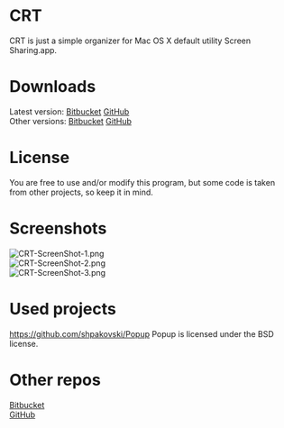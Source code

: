 # CRT

CRT is just a simple organizer for Mac OS X default utility Screen Sharing.app.

# Downloads

Latest version: [Bitbucket](https://bitbucket.org/SR3u/crt-vnc-client/downloads/CRT-0.28.zip) [GitHub](https://github.com/SR3u/CRT/releases/download/V.0.28/CRT-0.28.zip)  
Other versions: [Bitbucket](https://bitbucket.org/SR3u/crt-vnc-client/downloads) [GitHub](https://github.com/SR3u/CRT/releases)

# License

You are free to use and/or modify this program, but some code is taken from other projects, so keep it in mind.
# Screenshots

![CRT-ScreenShot-1.png](https://bitbucket.org/repo/Ke7MBn/images/856881415-CRT-ScreenShot-1.png)  
![CRT-ScreenShot-2.png](https://bitbucket.org/repo/Ke7MBn/images/3041520528-CRT-ScreenShot-2.png)  
![CRT-ScreenShot-3.png](https://bitbucket.org/repo/Ke7MBn/images/4198003356-CRT-ScreenShot-3.png)

# Used projects

https://github.com/shpakovski/Popup Popup is licensed under the BSD license.

# Other repos

[Bitbucket](https://bitbucket.org/SR3u/crt-vnc-client)  
[GitHub](https://github.com/SR3u/CRT)